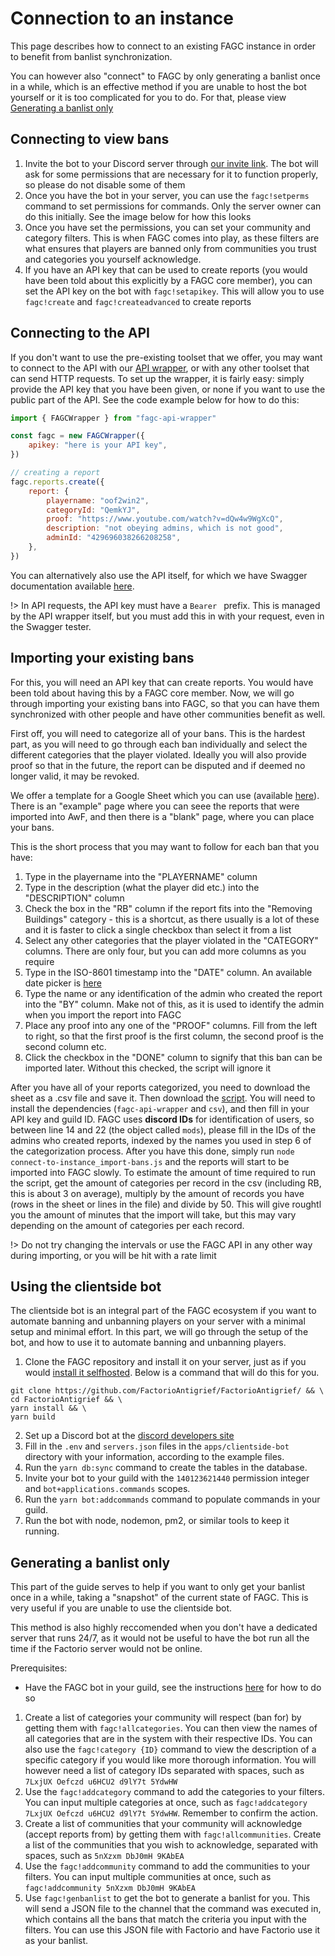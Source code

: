 # Connection to an instance

This page describes how to connect to an existing FAGC instance in order to benefit from banlist synchronization.

You can however also "connect" to FAGC by only generating a banlist once in a while, which is an
effective method if you are unable to host the bot yourself or it is too complicated for you to do.
For that, please view [Generating a banlist only](#Generating-a-banlist-only)

## Connecting to view bans

1. Invite the bot to your Discord server through [our invite link](https://factoriobans.club/api/discord/oauth/url). The bot will ask for some
   permissions that are necessary for it to function properly, so please do not disable some of them
2. Once you have the bot in your server, you can use the `fagc!setperms` command to set permissions for commands.
   Only the server owner can do this initially. See the image below for how this looks
3. Once you have set the permissions, you can set your community and category filters. This is when FAGC comes into play,
   as these filters are what ensures that players are banned only from communities you trust and categories you yourself acknowledge.
4. If you have an API key that can be used to create reports (you would have been told about this explicitly by a FAGC core member), you can set the API
   key on the bot with `fagc!setapikey`. This will allow you to use `fagc!create` and `fagc!createadvanced` to create reports

## Connecting to the API

If you don't want to use the pre-existing toolset that we offer, you may want to connect to the API with our [API wrapper](../../packages/wrapper/README.md),
or with any other toolset that can send HTTP requests. To set up the wrapper, it is fairly easy: simply provide the API key that you have been given, or none if you want to use the public part of the API. See the code example below for how to do this:

```js
import { FAGCWrapper } from "fagc-api-wrapper"

const fagc = new FAGCWrapper({
	apikey: "here is your API key",
})

// creating a report
fagc.reports.create({
	report: {
		playername: "oof2win2",
		categoryId: "QemkYJ",
		proof: "https://www.youtube.com/watch?v=dQw4w9WgXcQ",
		description: "not obeying admins, which is not good",
		adminId: "429696038266208258",
	},
})
```

You can alternatively also use the API itself, for which we have Swagger documentation available [here](https://factoriobans.club/api/documentation).

!> In API requests, the API key must have a `Bearer ` prefix. This is managed by the API wrapper itself, but you must add this in with your
request, even in the Swagger tester.

## Importing your existing bans

For this, you will need an API key that can create reports. You would have been told about having this by a FAGC core member. Now, we will go through
importing your existing bans into FAGC, so that you can have them synchronized with other people and have other communities benefit as well.

First off, you will need to categorize all of your bans. This is the hardest part, as you will need to go through each ban individually and select
the different categories that the player violated. Ideally you will also provide proof so that in the future, the report can be disputed and if deemed
no longer valid, it may be revoked.

We offer a template for a Google Sheet which you can use (available [here](https://docs.google.com/spreadsheets/d/1k9TRGhaj2YutVAvBEGoR4RMWOh84VTOMMtx7Qk1EPKU/edit?usp=sharing)).
There is an "example" page where you can seee the reports that were imported into AwF, and then there is a "blank" page, where you can place your bans.

This is the short process that you may want to follow for each ban that you have:

1. Type in the playername into the "PLAYERNAME" column
2. Type in the description (what the player did etc.) into the "DESCRIPTION" column
3. Check the box in the "RB" column if the report fits into the "Removing Buildings" category - this is a shortcut, as there usually is a lot of these
   and it is faster to click a single checkbox than select it from a list
4. Select any other categories that the player violated in the "CATEGORY" columns. There are only four, but you can add more columns as you require
5. Type in the ISO-8601 timestamp into the "DATE" column. An available date picker is [here](https://www.timestamp-converter.com/)
6. Type the name or any identification of the admin who created the report into the "BY" column. Make not of this,
   as it is used to identify the admin when you import the report into FAGC
7. Place any proof into any one of the "PROOF" columns. Fill from the left to right, so that the first proof is the first column,
   the second proof is the second column etc.
8. Click the checkbox in the "DONE" column to signify that this ban can be imported later. Without this checked, the script will ignore it

After you have all of your reports categorized, you need to download the sheet as a .csv file and save it. Then download the [script](../data/connect-to-instance_import-bans.js).
You will need to install the dependencies (`fagc-api-wrapper` and `csv`), and then fill in your API key and guild ID.
FAGC uses **discord IDs** for identification of users, so between line 14 and 22 (the object called `mods`), please fill in the IDs of the admins
who created reports, indexed by the names you used in step 6 of the categorization process.
After you have this done, simply run `node connect-to-instance_import-bans.js` and the reports will start to be imported into FAGC slowly.
To estimate the amount of time required to run the script, get the amount of categories per record in the csv (including RB, this is about 3 on average),
multiply by the amount of records you have (rows in the sheet or lines in the file) and divide by 50. This will give roughtl you the amount of
minutes that the import will take, but this may vary depending on the amount of categories per each record.

!> Do not try changing the intervals or use the FAGC API in any other way during importing, or you will be hit with a rate limit

## Using the clientside bot

The clientside bot is an integral part of the FAGC ecosystem if you want to automate banning and unbanning players on your server with a minimal setup
and minimal effort. In this part, we will go through the setup of the bot, and how to use it to automate banning and unbanning players.

1. Clone the FAGC repository and install it on your server, just as if you would [install it selfhosted](installation-selfhosted.md).
   Below is a command that will do this for you.

```
git clone https://github.com/FactorioAntigrief/FactorioAntigrief/ && \
cd FactorioAntigrief && \
yarn install && \
yarn build
```

2. Set up a Discord bot at the [discord developers site](https://discord.com/developers)
3. Fill in the `.env` and `servers.json` files in the `apps/clientside-bot` directory with your information, according to the example files.
4. Run the `yarn db:sync` command to create the tables in the database.
5. Invite your bot to your guild with the `140123621440` permission integer and `bot+applications.commands` scopes.
6. Run the `yarn bot:addcommands` command to populate commands in your guild.
7. Run the bot with node, nodemon, pm2, or similar tools to keep it running.


## Generating a banlist only

This part of the guide serves to help if you want to only get your banlist once in a while, taking a
"snapshot" of the current state of FAGC. This is very useful if you are unable to use the clientside bot.

This method is also highly reccomended when you don't have a dedicated server that runs 24/7, as it
would not be useful to have the bot run all the time if the Factorio server would not be online.


Prerequisites:
-	Have the FAGC bot in your guild, see the instructions [here](#Connecting-to-view-bans) for how to do so

1. Create a list of categories your community will respect (ban for) by getting them with
`fagc!allcategories`. You can then view the names of all categories that are in the system with
their respective IDs. You can also use the `fagc!category {ID}` command to view the description
of a specific category if you would like more thorough information. You will however need a list of category IDs separated with spaces, such as `7LxjUX Oefczd u6HCU2 d9lY7t 5YdwHW`
2. Use the `fagc!addcategory` command to add the categories to your filters. You can input multiple
categories at once, such as `fagc!addcategory 7LxjUX Oefczd u6HCU2 d9lY7t 5YdwHW`. Remember to
confirm the action.
3. Create a list of communities that your community will acknowledge (accept reports from) by
getting them with `fagc!allcommunities`. Create a list of the communities that you wish to
acknowledge, separated with spaces, such as `5nXzxm DbJ0mH 9KAbEA`
4. Use the `fagc!addcommunity` command to add the communities to your filters. You can input multiple
communities at once, such as `fagc!addcommunity 5nXzxm DbJ0mH 9KAbEA`
5. Use `fagc!genbanlist` to get the bot to generate a banlist for you. This will send a JSON file
to the channel that the command was executed in, which contains all the bans that match the criteria
you input with the filters. You can use this JSON file with Factorio and have Factorio use it as
your banlist.